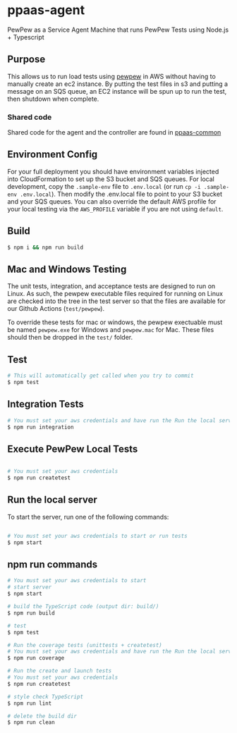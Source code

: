 # ppaas-agent
PewPew as a Service Agent Machine that runs PewPew Tests using Node.js + Typescript

## Purpose
This allows us to run load tests using [pewpew](https://github.com/FamilySearch/pewpew) in AWS without having to manually create an ec2 instance. By putting the test files in s3 and putting a message on an SQS queue, an EC2 instance will be spun up to run the test, then shutdown when complete.

### Shared code
Shared code for the agent and the controller are found in [ppaas-common](https://github.com/FamilySearch/pewpew/tree/master/common)

## Environment Config
For your full deployment you should have environment variables injected into CloudFormation to set up the S3 bucket and SQS queues. For local development, copy the `.sample-env` file to `.env.local` (or run `cp -i .sample-env .env.local`). Then modify the .env.local file to point to your S3 bucket and your SQS queues. You can also override the default AWS profile for your local testing via the `AWS_PROFILE` variable if you are not using `default`.

## Build
```bash
$ npm i && npm run build
```

## Mac and Windows Testing
The unit tests, integration, and acceptance tests are designed to run on Linux. As such, the pewpew executable files required for running on Linux are checked into the tree in the test server so that the files are available for our Github Actions (`test/pewpew`).

To override these tests for mac or windows, the pewpew exectuable must be named `pewpew.exe` for Windows and `pewpew.mac` for Mac. These files should then be dropped in the `test/` folder.

## Test

```bash
# This will automatically get called when you try to commit
$ npm test

```

## Integration Tests

```bash
# You must set your aws credentials and have run the Run the local server below
$ npm run integration

```

## Execute PewPew Local Tests

```bash

# You must set your aws credentials
$ npm run createtest

```

## Run the local server

To start the server, run one of the following commands:

 ```bash

 # You must set your aws credentials to start or run tests
 $ npm start
 
 ```

## npm run commands

```bash
# You must set your aws credentials to start
# start server
$ npm start

# build the TypeScript code (output dir: build/)
$ npm run build

# test
$ npm test

# Run the coverage tests (unittests + createtest)
# You must set your aws credentials and have run the Run the local server below
$ npm run coverage

# Run the create and launch tests
# You must set your aws credentials
$ npm run createtest

# style check TypeScript
$ npm run lint

# delete the build dir
$ npm run clean
```
